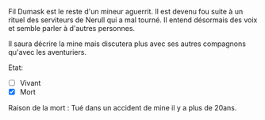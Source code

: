 
Fil Dumask est le reste d'un mineur aguerrit. Il est devenu fou suite à un rituel des serviteurs de Nerull qui a mal tourné.
Il entend désormais des voix et semble parler à d'autres personnes.  

Il saura décrire la mine mais discutera plus avec ses autres compagnons qu'avec les aventuriers. 



Etat: 
- [ ]  Vivant
- [X]  Mort

Raison de la mort :
Tué dans un accident de mine il y a plus de 20ans.  